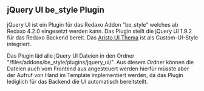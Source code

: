 ## jQuery UI be_style Plugin

jQuery UI ist ein Plugin für das Redaxo Addon "be_style" welches ab Redaxo 4.2.0 eingesetzt werden kann. Das Plugin stellt die jQuery UI 1.9.2 für das Redaxo Backend bereit. Das [Aristo UI Thema](https://github.com/taitems/Aristo-jQuery-UI-Theme) ist als Custom-UI-Style integriert.

Das Plugin läd alle jQuery UI Dateien in den Ordner "/files/addons/be_style/plugins/jquery_ui/". Aus diesem Ordner können die Dateien auch vom Frontend aus angesteuert werden hierfür müsste aber der Aufruf von Hand im Template implementiert werden, da das Plugin lediglich für das Backend die UI automatisch bereitstellt.
